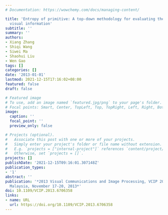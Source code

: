 ```yaml
---
# Documentation: https://wowchemy.com/docs/managing-content/

title: 'Entropy of primitive: A top-down methodology for evaluating the perceptual
  visual information'
subtitle: ''
summary: ''
authors:
- Xiang Zhang
- Shiqi Wang
- Siwei Ma
- Shaohui Liu
- Wen Gao
tags: []
categories: []
date: '2013-01-01'
lastmod: 2021-12-15T17:16:02+08:00
featured: false
draft: false

# Featured image
# To use, add an image named `featured.jpg/png` to your page's folder.
# Focal points: Smart, Center, TopLeft, Top, TopRight, Left, Right, BottomLeft, Bottom, BottomRight.
image:
  caption: ''
  focal_point: ''
  preview_only: false

# Projects (optional).
#   Associate this post with one or more of your projects.
#   Simply enter your project's folder or file name without extension.
#   E.g. `projects = ["internal-project"]` references `content/project/deep-learning/index.md`.
#   Otherwise, set `projects = []`.
projects: []
publishDate: '2021-12-15T09:16:01.307148Z'
publication_types:
- '1'
abstract: ''
publication: '*2013 Visual Communications and Image Processing, VCIP 2013, Kuching,
  Malaysia, November 17-20, 2013*'
doi: 10.1109/VCIP.2013.6706358
links:
- name: URL
  url: https://doi.org/10.1109/VCIP.2013.6706358
---
```

